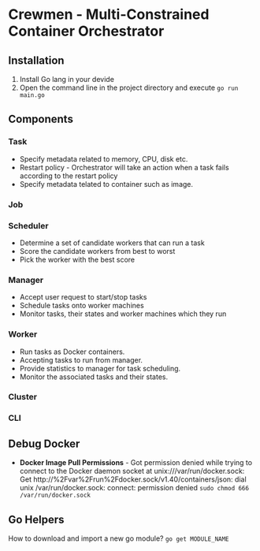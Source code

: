 # Crewmen - Multi-Constrained Container Orchestrator

## Installation
1. Install Go lang in your devide
2. Open the command line in the project directory and execute `go run main.go`

## Components
### Task
* Specify metadata related to memory, CPU, disk etc.
* Restart policy - Orchestrator will take an action when a task fails according to the restart policy
* Specify metadata telated to container such as image.

### Job

### Scheduler
* Determine a set of candidate workers that can run a task
* Score the candidate workers from best to worst
* Pick the worker with the best score

### Manager
* Accept user request to start/stop tasks
* Schedule tasks onto worker machines
* Monitor tasks, their states and worker machines which they run

### Worker
* Run tasks as Docker containers.
* Accepting tasks to run from manager.
* Provide statistics to manager for task scheduling.
* Monitor the associated tasks and their states.

### Cluster

### CLI

## Debug Docker
* **Docker Image Pull Permissions** - Got permission denied while trying to connect to the Docker daemon socket at unix:///var/run/docker.sock: Get http://%2Fvar%2Frun%2Fdocker.sock/v1.40/containers/json: dial unix /var/run/docker.sock: connect: permission denied
`sudo chmod 666 /var/run/docker.sock`

## Go Helpers
How to download and import a new go module?
`go get MODULE_NAME`